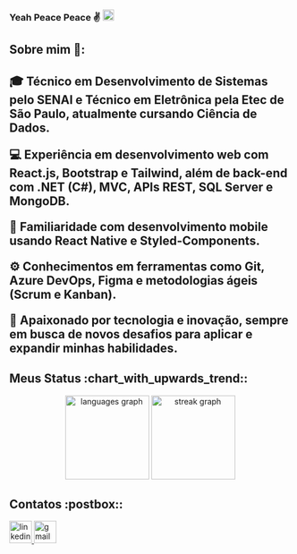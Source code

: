 ### Yeah Peace Peace :v: <img src="https://www.google.com/url?sa=i&url=https%3A%2F%2Fsteamcommunity.com%2Fsharedfiles%2Ffiledetails%2F%3Fl%3Ditalian%26id%3D618407715&psig=AOvVaw24uvQigDpyXwvwbZhcZTKk&ust=1744505432658000&source=images&cd=vfe&opi=89978449&ved=0CBQQjRxqFwoTCPDx96aj0YwDFQAAAAAdAAAAABAh" width="20px">

<h2>Sobre mim 👀:<h2/>
<p align="left">🎓 Técnico em Desenvolvimento de Sistemas pelo SENAI e Técnico em Eletrônica pela Etec de São Paulo, atualmente cursando Ciência de Dados.

💻 Experiência em desenvolvimento web com React.js, Bootstrap e Tailwind, além de back-end com .NET (C#), MVC, APIs REST, SQL Server e MongoDB.

📱 Familiaridade com desenvolvimento mobile usando React Native e Styled-Components.

⚙️ Conhecimentos em ferramentas como Git, Azure DevOps, Figma e metodologias ágeis (Scrum e Kanban).

🚀 Apaixonado por tecnologia e inovação, sempre em busca de novos desafios para aplicar e expandir minhas habilidades.</p>

<h2 align="left">Meus Status  :chart_with_upwards_trend::</h2>

<div align="center">
  <img src="https://github-readme-stats.vercel.app/api/top-langs?username=marceloAC04&locale=en&hide_title=false&layout=compact&card_width=320&langs_count=5&theme=gotham&hide_border=false&order=2" height="150" alt="languages graph"  />
  <img src="https://streak-stats.demolab.com?user=marceloAC04&locale=en&mode=daily&theme=gotham&hide_border=false&border_radius=5&order=3" height="150" alt="streak graph"  />
</div>

<h2 align="left">Contatos  :postbox::</h2>
<div align="left">
<a href="https://www.linkedin.com/in/marcelo-ara%C3%BAjo-cardoso-dev/" target="_blank">
    <img src="https://img.shields.io/static/v1?message=LinkedIn&logo=linkedin&label=&color=0077B5&logoColor=white&labelColor=&style=for-the-badge" height="40" alt="linkedin logo"  />
  </a>
  <a href="mailto:marcelocardoso020304@gmail.com" target="_blank">
    <img src="https://img.shields.io/badge/Gmail-D14836?style=for-the-badge&logo=gmail&logoColor=white" height="40" alt="gmail logo"  />
  </a>
</div>
